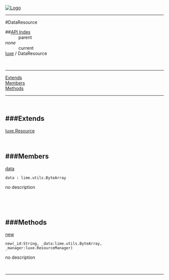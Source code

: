 
[![Logo](../../images/logo.png)](../../index.html)

---

#DataResource


##[API Index](../../api/index.html#luxe)   
&emsp;&emsp;&emsp;parent    
_none_   
&emsp;&emsp;&emsp;current    
[luxe](./) / DataResource

<br/>

---


[Extends](#Extends)   
[Members](#Members)   
[Methods](#Methods)   


---

&nbsp;   

<a class="lift" name="Extends" ></a>
###Extends   
---
<a class="lift" name="luxe.Resource" href="{{{rel_path}}}api/luxe/Resource.html">luxe.Resource</a>

&nbsp;   

<a class="lift" name="Members" ></a>
###Members   
---
<a class="lift" name="data" href="#data">data</a>



`data : lime.utils.ByteArray`

<span class="small_desc_flat"> no description </span>   

&nbsp;   

&nbsp;   

<a class="lift" name="Methods" ></a>
###Methods   
---
<a class="lift" name="new" href="#new">new</a>



`new(_id:String, _data:lime.utils.ByteArray, _manager:luxe.ResourceManager) `

<span class="small_desc_flat"> no description </span>   



&nbsp;
&nbsp;
&nbsp;

---  


&nbsp;   
&nbsp;   